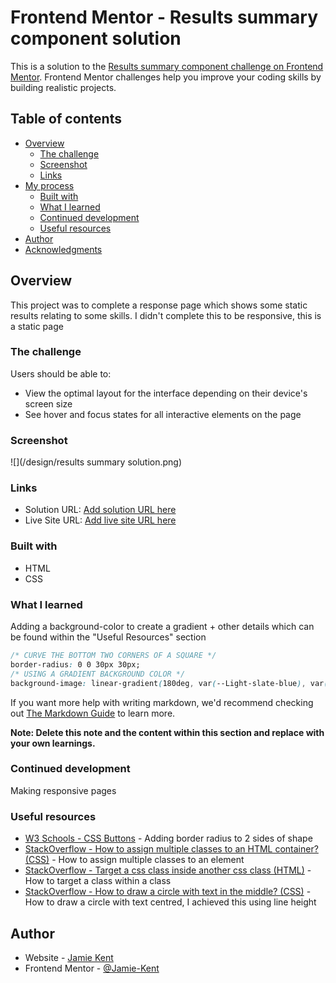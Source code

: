 # Frontend Mentor - Results summary component solution

This is a solution to the [Results summary component challenge on Frontend Mentor](https://www.frontendmentor.io/challenges/results-summary-component-CE_K6s0maV). Frontend Mentor challenges help you improve your coding skills by building realistic projects. 

## Table of contents

- [Overview](#overview)
  - [The challenge](#the-challenge)
  - [Screenshot](#screenshot)
  - [Links](#links)
- [My process](#my-process)
  - [Built with](#built-with)
  - [What I learned](#what-i-learned)
  - [Continued development](#continued-development)
  - [Useful resources](#useful-resources)
- [Author](#author)
- [Acknowledgments](#acknowledgments)


## Overview

This project was to complete a response page which shows some static results relating to some skills. I didn't complete this to be responsive, this is a static page

### The challenge

Users should be able to:

- View the optimal layout for the interface depending on their device's screen size
- See hover and focus states for all interactive elements on the page

### Screenshot

![](/design/results summary solution.png)


### Links

- Solution URL: [Add solution URL here](https://your-solution-url.com)
- Live Site URL: [Add live site URL here](https://your-live-site-url.com)


### Built with

- HTML
- CSS


### What I learned

Adding a background-color to create a gradient + other details which can be found within the "Useful Resources" section


```css
/* CURVE THE BOTTOM TWO CORNERS OF A SQUARE */
border-radius: 0 0 30px 30px;
/* USING A GRADIENT BACKGROUND COLOR */
background-image: linear-gradient(180deg, var(--Light-slate-blue), var(--Light-royal-blue));
```


If you want more help with writing markdown, we'd recommend checking out [The Markdown Guide](https://www.markdownguide.org/) to learn more.

**Note: Delete this note and the content within this section and replace with your own learnings.**

### Continued development

Making responsive pages

### Useful resources

- [W3 Schools - CSS Buttons](https://www.w3schools.com/css/css3_buttons.asp) - Adding border radius to 2 sides of shape
- [StackOverflow - How to assign multiple classes to an HTML container? (CSS)](https://stackoverflow.com/questions/8722163/how-to-assign-multiple-classes-to-an-html-container) - How to assign multiple classes to an element
- [StackOverflow - Target a css class inside another css class (HTML)](https://stackoverflow.com/questions/8965063/target-a-css-class-inside-another-css-class5) - How to target a class within a class
- [StackOverflow - How to draw a circle with text in the middle? (CSS)](https://stackoverflow.com/questions/16615403/how-to-draw-a-circle-with-text-in-the-middle) - How to draw a circle with text centred, I achieved this using line height


## Author

- Website - [Jamie Kent](https://www.jamiekent.me)
- Frontend Mentor - [@Jamie-Kent](https://www.frontendmentor.io/profile/Jamie-Kent)
